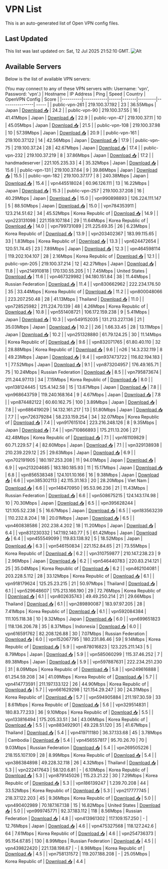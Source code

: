 # VPN List

This is an auto-generated list of Open VPN config files.

## Last Updated

This list was last updated on: Sat, 12 Jul 2025 21:52:10 GMT.
![Alt](https://repobeats.axiom.co/api/embed/186b98318ef1479477931607c1ad7d823f12451f.svg "Repobeats analytics image")

## Available Servers

Below is the list of available VPN servers:

(You may connect to any of these VPN servers with: Username: 'vpn', Password: 'vpn'.)
| Hostname | IP Address | Ping | Speed | Country | OpenVPN Config | Score |
|----------|------------|------|-------|---------|----------------| ----- |
| public-vpn-261 | 219.100.37.192 | 23 | 36.55Mbps | Japan | [Download 📥](./configs/server_0_JP.ovpn) | 24.2 |
| public-vpn-90 | 219.100.37.55 | 16 | 41.41Mbps | Japan | [Download 📥](./configs/server_1_JP.ovpn) | 22.9 |
| public-vpn-47 | 219.100.37.11 | 10 | 45.05Mbps | Japan | [Download 📥](./configs/server_2_JP.ovpn) | 21.5 |
| public-vpn-108 | 219.100.37.98 | 10 | 57.39Mbps | Japan | [Download 📥](./configs/server_3_JP.ovpn) | 20.9 |
| public-vpn-161 | 219.100.37.122 | 14 | 42.56Mbps | Japan | [Download 📥](./configs/server_4_JP.ovpn) | 17.9 |
| public-vpn-75 | 219.100.37.24 | 28 | 42.67Mbps | Japan | [Download 📥](./configs/server_5_JP.ovpn) | 17.4 |
| public-vpn-232 | 219.100.37.219 | 8 | 37.86Mbps | Japan | [Download 📥](./configs/server_6_JP.ovpn) | 17.2 |
| handmadeserver | 221.105.235.33 | 4 | 35.32Mbps | Japan | [Download 📥](./configs/server_7_JP.ovpn) | 15.6 |
| public-vpn-131 | 219.100.37.64 | 9 | 39.86Mbps | Japan | [Download 📥](./configs/server_8_JP.ovpn) | 15.5 |
| public-vpn-182 | 219.100.37.177 | 8 | 240.38Mbps | Japan | [Download 📥](./configs/server_9_JP.ovpn) | 15.4 |
| vpn445518024 | 60.96.126.111 | 13 | 16.22Mbps | Japan | [Download 📥](./configs/server_10_JP.ovpn) | 15.3 |
| public-vpn-257 | 219.100.37.208 | 16 | 40.29Mbps | Japan | [Download 📥](./configs/server_11_JP.ovpn) | 15.0 |
| vpn990898893 | 126.224.111.147 | 5 | 88.50Mbps | Japan | [Download 📥](./configs/server_12_JP.ovpn) | 15.0 |
| vpn784353911 | 123.214.51.62 | 34 | 45.52Mbps | Korea Republic of | [Download 📥](./configs/server_13_KR.ovpn) | 14.9 |
| vpn223131098 | 221.159.107.184 | 29 | 11.64Mbps | Korea Republic of | [Download 📥](./configs/server_14_KR.ovpn) | 14.0 |
| vpn799731089 | 211.225.69.35 | 26 | 6.23Mbps | Korea Republic of | [Download 📥](./configs/server_15_KR.ovpn) | 13.9 |
| vpn203402367 | 183.99.115.65 | 33 | 1.83Mbps | Korea Republic of | [Download 📥](./configs/server_16_KR.ovpn) | 13.3 |
| vpn624472654 | 120.51.74.45 | 23 | 7.89Mbps | Japan | [Download 📥](./configs/server_17_JP.ovpn) | 12.3 |
| vpn464598114 | 119.202.104.107 | 28 | 2.16Mbps | Korea Republic of | [Download 📥](./configs/server_18_KR.ovpn) | 12.1 |
| public-vpn-205 | 219.100.37.214 | 12 | 42.27Mbps | Japan | [Download 📥](./configs/server_19_JP.ovpn) | 11.8 |
| vpn214910818 | 170.130.55.205 | 1 | 7.45Mbps | United States | [Download 📥](./configs/server_20_US.ovpn) | 11.6 |
| vpn467329982 | 94.180.151.84 | 38 | 11.44Mbps | Russian Federation | [Download 📥](./configs/server_21_RU.ovpn) | 11.4 |
| vpn830662962 | 222.234.176.50 | 35 | 33.44Mbps | Korea Republic of | [Download 📥](./configs/server_22_KR.ovpn) | 11.2 |
| vpn800048066 | 223.207.250.48 | 28 | 41.13Mbps | Thailand | [Download 📥](./configs/server_23_TH.ovpn) | 11.0 |
| vpn728525982 | 211.224.70.139 | 48 | 4.26Mbps | Korea Republic of | [Download 📥](./configs/server_24_KR.ovpn) | 10.8 |
| vpn551408721 | 106.172.159.238 | 9 | 5.41Mbps | Japan | [Download 📥](./configs/server_25_JP.ovpn) | 10.3 |
| vpn549152035 | 131.213.227.136 | 21 | 35.03Mbps | Japan | [Download 📥](./configs/server_26_JP.ovpn) | 10.2 |
| 2i6 | 1.66.33.45 | 28 | 13.11Mbps | Japan | [Download 📥](./configs/server_27_JP.ovpn) | 10.2 |
| vpn251328880 | 61.79.124.25 | 30 | 11.14Mbps | Korea Republic of | [Download 📥](./configs/server_28_KR.ovpn) | 9.6 |
| vpn832071765 | 61.80.40.110 | 32 | 28.88Mbps | Korea Republic of | [Download 📥](./configs/server_29_KR.ovpn) | 9.6 |
| n26 | 14.3.232.119 | 8 | 49.23Mbps | Japan | [Download 📥](./configs/server_30_JP.ovpn) | 9.4 |
| vpn937473722 | 116.82.194.183 | 1 | 77.52Mbps | Japan | [Download 📥](./configs/server_31_JP.ovpn) | 9.1 |
| vpn873204957 | 176.49.165.71 | 75 | 10.24Mbps | Russian Federation | [Download 📥](./configs/server_32_RU.ovpn) | 8.5 |
| vpn795873674 | 211.244.97.113 | 34 | 7.15Mbps | Korea Republic of | [Download 📥](./configs/server_33_KR.ovpn) | 8.0 |
| vpn138124445 | 125.4.142.58 | 15 | 13.67Mbps | Japan | [Download 📥](./configs/server_34_JP.ovpn) | 7.8 |
| vpn968643759 | 119.240.168.164 | 9 | 4.67Mbps | Japan | [Download 📥](./configs/server_35_JP.ovpn) | 7.8 |
| vpn874482122 | 60.60.162.75 | 100 | 3.89Mbps | Japan | [Download 📥](./configs/server_36_JP.ovpn) | 7.8 |
| vpn686419029 | 14.132.161.217 | 13 | 51.80Mbps | Japan | [Download 📥](./configs/server_37_JP.ovpn) | 7.7 |
| vpn726379284 | 58.233.159.254 | 34 | 32.07Mbps | Korea Republic of | [Download 📥](./configs/server_38_KR.ovpn) | 7.4 |
| vpn917615104 | 223.216.248.126 | 8 | 9.35Mbps | Japan | [Download 📥](./configs/server_39_JP.ovpn) | 7.4 |
| vpn710866893 | 175.211.13.206 | 27 | 42.48Mbps | Korea Republic of | [Download 📥](./configs/server_40_KR.ovpn) | 7.1 |
| vpn161109829 | 60.71.229.57 | 4 | 82.60Mbps | Japan | [Download 📥](./configs/server_41_JP.ovpn) | 7.1 |
| vpn329138938 | 210.239.229.12 | 25 | 29.63Mbps | Japan | [Download 📥](./configs/server_42_JP.ovpn) | 6.9 |
| vpn702191905 | 180.197.253.208 | 11 | 94.01Mbps | Japan | [Download 📥](./configs/server_43_JP.ovpn) | 6.9 |
| vpn213204685 | 183.180.185.93 | 11 | 15.17Mbps | Japan | [Download 📥](./configs/server_44_JP.ovpn) | 6.8 |
| vpn856538348 | 124.101.10.166 | 16 | 9.38Mbps | Japan | [Download 📥](./configs/server_45_JP.ovpn) | 6.6 |
| vpn385302113 | 42.115.31.163 | 20 | 28.20Mbps | Viet Nam | [Download 📥](./configs/server_46_VN.ovpn) | 6.6 |
| vpn148470950 | 95.53.96.236 | 21 | 11.43Mbps | Russian Federation | [Download 📥](./configs/server_47_RU.ovpn) | 6.6 |
| vpn508675215 | 124.143.174.98 | 10 | 70.30Mbps | Japan | [Download 📥](./configs/server_48_JP.ovpn) | 6.5 |
| vpn395628244 | 121.105.52.238 | 5 | 16.67Mbps | Japan | [Download 📥](./configs/server_49_JP.ovpn) | 6.5 |
| vpn183563239 | 110.232.8.204 | 18 | 20.01Mbps | Japan | [Download 📥](./configs/server_50_JP.ovpn) | 6.5 |
| vpn460838586 | 202.238.4.202 | 18 | 11.20Mbps | Japan | [Download 📥](./configs/server_51_JP.ovpn) | 6.4 |
| vpn831230332 | 147.192.140.77 | 5 | 61.42Mbps | Japan | [Download 📥](./configs/server_52_JP.ovpn) | 6.4 |
| vpn455549099 | 119.83.138.92 | 5 | 18.52Mbps | Japan | [Download 📥](./configs/server_53_JP.ovpn) | 6.3 |
| vpn546150834 | 221.152.84.65 | 21 | 73.55Mbps | Korea Republic of | [Download 📥](./configs/server_54_KR.ovpn) | 6.2 |
| vpn310759877 | 210.147.238.23 | 9 | 2.96Mbps | Japan | [Download 📥](./configs/server_55_JP.ovpn) | 6.2 |
| vpn546440783 | 220.83.214.121 | 25 | 35.04Mbps | Korea Republic of | [Download 📥](./configs/server_56_KR.ovpn) | 6.2 |
| vpn462104081 | 203.228.5.112 | 28 | 33.12Mbps | Korea Republic of | [Download 📥](./configs/server_57_KR.ovpn) | 6.1 |
| vpn918179624 | 125.25.23.215 | 21 | 50.97Mbps | Thailand | [Download 📥](./configs/server_58_TH.ovpn) | 6.1 |
| vpn529648607 | 175.213.166.190 | 29 | 72.76Mbps | Korea Republic of | [Download 📥](./configs/server_59_KR.ovpn) | 6.1 |
| vpn802635743 | 49.49.250.214 | 21 | 29.66Mbps | Thailand | [Download 📥](./configs/server_60_TH.ovpn) | 6.1 |
| vpn289890087 | 183.97.97.205 | 28 | 7.41Mbps | Korea Republic of | [Download 📥](./configs/server_61_KR.ovpn) | 6.1 |
| vpn592084384 | 111.105.118.38 | 10 | 9.32Mbps | Japan | [Download 📥](./configs/server_62_JP.ovpn) | 6.0 |
| vpn699651823 | 118.136.206.78 | 35 | 8.37Mbps | Indonesia | [Download 📥](./configs/server_63_ID.ovpn) | 6.0 |
| vpn616591762 | 82.208.126.88 | 30 | 7.07Mbps | Russian Federation | [Download 📥](./configs/server_64_RU.ovpn) | 6.0 |
| vpn152067795 | 180.231.86.46 | 59 | 9.14Mbps | Korea Republic of | [Download 📥](./configs/server_65_KR.ovpn) | 5.9 |
| vpn878016823 | 123.225.211.143 | 5 | 8.79Mbps | Japan | [Download 📥](./configs/server_66_JP.ovpn) | 5.9 |
| vpn585060299 | 115.37.46.252 | 7 | 89.38Mbps | Japan | [Download 📥](./configs/server_67_JP.ovpn) | 5.9 |
| vpn597887631 | 222.234.251.230 | 31 | 8.09Mbps | Korea Republic of | [Download 📥](./configs/server_68_KR.ovpn) | 5.8 |
| vpn249616888 | 61.254.59.208 | 34 | 41.09Mbps | Korea Republic of | [Download 📥](./configs/server_69_KR.ovpn) | 5.7 |
| vpn414773591 | 211.197.133.122 | 26 | 44.90Mbps | Korea Republic of | [Download 📥](./configs/server_70_KR.ovpn) | 5.7 |
| vpn661629298 | 121.154.29.247 | 30 | 24.31Mbps | Korea Republic of | [Download 📥](./configs/server_71_KR.ovpn) | 5.7 |
| vpn594905884 | 211.197.30.59 | 33 | 8.61Mbps | Korea Republic of | [Download 📥](./configs/server_72_KR.ovpn) | 5.6 |
| vpn329514831 | 180.83.77.233 | 36 | 9.10Mbps | Korea Republic of | [Download 📥](./configs/server_73_KR.ovpn) | 5.5 |
| vpn133816494 | 175.205.33.51 | 34 | 43.06Mbps | Korea Republic of | [Download 📥](./configs/server_74_KR.ovpn) | 5.5 |
| vpn883492901 | 49.228.51.120 | 35 | 41.67Mbps | Thailand | [Download 📥](./configs/server_75_TH.ovpn) | 5.4 |
| vpn419711180 | 36.37.133.68 | 45 | 3.78Mbps | Cambodia | [Download 📥](./configs/server_76_KH.ovpn) | 5.4 |
| vpn456557817 | 95.70.26.70 | 70 | 9.03Mbps | Russian Federation | [Download 📥](./configs/server_77_RU.ovpn) | 5.4 |
| vpn269505226 | 218.155.107.109 | 28 | 8.99Mbps | Korea Republic of | [Download 📥](./configs/server_78_KR.ovpn) | 5.4 |
| vpn386384898 | 49.228.32.118 | 26 | 4.32Mbps | Thailand | [Download 📥](./configs/server_79_TH.ovpn) | 5.3 |
| vpn222417643 | 58.120.6.81 | - | 6.10Mbps | Korea Republic of | [Download 📥](./configs/server_80_KR.ovpn) | 5.3 |
| vpn879145026 | 115.23.21.22 | 30 | 7.29Mbps | Korea Republic of | [Download 📥](./configs/server_81_KR.ovpn) | 5.3 |
| vpn186139247 | 1.239.70.208 | 44 | 33.52Mbps | Korea Republic of | [Download 📥](./configs/server_82_KR.ovpn) | 5.3 |
| vpn217777745 | 218.37.122.203 | 45 | 9.36Mbps | Korea Republic of | [Download 📥](./configs/server_83_KR.ovpn) | 5.0 |
| vpn490402989 | 70.187.167.138 | 15 | 16.82Mbps | United States | [Download 📥](./configs/server_84_US.ovpn) | 5.0 |
| vpn999745771 | 92.37.183.112 | 118 | 8.56Mbps | Russian Federation | [Download 📥](./configs/server_85_RU.ovpn) | 4.8 |
| vpn413961302 | 117.109.157.250 | - | 12.76Mbps | Japan | [Download 📥](./configs/server_86_JP.ovpn) | 4.6 |
| vpn475327568 | 118.127.242.6 | 64 | 7.61Mbps | Korea Republic of | [Download 📥](./configs/server_87_KR.ovpn) | 4.6 |
| vpn254736373 | 95.154.67.85 | 130 | 8.99Mbps | Russian Federation | [Download 📥](./configs/server_88_RU.ovpn) | 4.5 |
| vpn439822420 | 221.138.198.67 | - | 8.98Mbps | Korea Republic of | [Download 📥](./configs/server_89_KR.ovpn) | 4.5 |
| vpn758131572 | 119.207.188.208 | - | 25.05Mbps | Korea Republic of | [Download 📥](./configs/server_90_KR.ovpn) | 4.4 |
